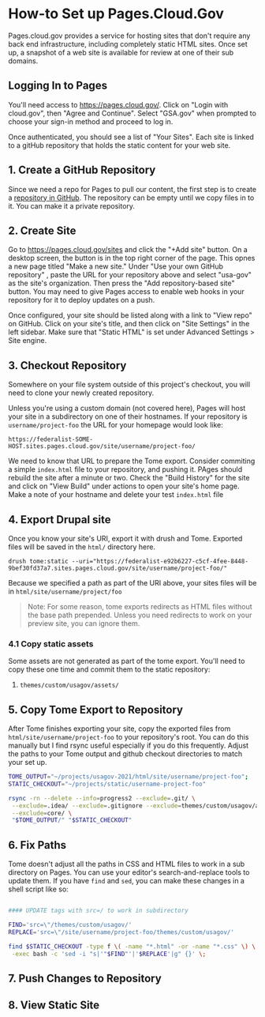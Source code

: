 # How-to Set up Pages.Cloud.Gov

Pages.cloud.gov provides a service for hosting sites that don't require any back end infrastructure, including completely static HTML sites. Once set up, a snapshot of a web site is available for review at one of their sub domains.


## Logging In to Pages

You'll need access to <https://pages.cloud.gov/>. Click on "Login with cloud.gov", then "Agree and Continue". Select "GSA.gov" when prompted to choose your sign-in method and proceed to log in.

Once authenticated, you should see a list of "Your Sites". Each site is linked to a gitHub repository that holds the static content for your web site.

## 1. Create a GitHub Repository

Since we need a repo for Pages to pull our content, the first step is to create a [repository in GitHub](https://docs.github.com/en/repositories/creating-and-managing-repositories/quickstart-for-repositories). The repository can be empty until we copy files in to it. You can make it a private repository.

## 2. Create Site

Go to <https://pages.cloud.gov/sites> and click the "+Add site" button. On a desktop screen, the button is in the top right corner of the page. This opnes a new page titled "Make a new site." Under "Use your own GitHub repository" , paste the URL for your repository above and select "usa-gov" as the site's organization. Then press the "Add repository-based site" button. You may need to give Pages access to enable web hooks in your repository for it to deploy updates on a push.

Once configured, your site should be listed along with a link to "View repo" on GitHub. Click on your site's title, and then click on "Site Settings" in the left sidebar. Make sure that "Static HTML" is set under Advanced Settings > Site engine.

## 3. Checkout Repository

Somewhere on your file system outside of this project's checkout, you will need to clone your newly created repository.

Unless you're using a custom domain (not covered here), Pages will host your site in a subdirectory on one of their hostnames. If your repository is `username/project-foo` the URL for your homepage would look like:

```
https://federalist-SOME-HOST.sites.pages.cloud.gov/site/username/project-foo/
```

We need to know that URL to prepare the Tome export. Consider commiting a simple `index.html` file to your repository, and pushing it. PAges should rebuild the site after a minute or two. Check the "Build History" for the site and click on "View Build" under actions to open your site's home page. Make a note of your hostname and delete your test `index.html` file

## 4. Export Drupal site

Once you know your site's URI, export it with drush and Tome. Exported files will be saved in the `html/` directory here.

```
drush tome:static --uri="https://federalist-e92b6227-c5cf-4fee-8448-9bef30fd37a7.sites.pages.cloud.gov/site/username/project-foo/"
```

Because we specified a path as part of the URI above, your sites files will be in `html/site/username/project/foo`

> Note: For some reason, tome exports redirects as HTML files without the base path prepended. Unless you need redirects to work on your preview site, you can ignore them.

### 4.1 Copy static assets

Some assets are not generated as part of the tome export. You'll need to copy these one time and commit them to the static repository:

1. `themes/custom/usagov/assets/`

## 5. Copy Tome Export to Repository

After Tome finishes exporting your site, copy the exported files from `html/site/username/project-foo` to your repository's root. You can do this manually but I find rsync useful especially if you do this frequently. Adjust the paths to your Tome output and github checkout directories to match your set up.

```sh
TOME_OUTPUT="~/projects/usagov-2021/html/site/username/project-foo";
STATIC_CHECKOUT="~/projects/static/username-project-foo"

rsync -rn --delete --info=progress2 --exclude=.git/ \
 --exclude=.idea/ --exclude=.gitignore --exclude=themes/custom/usagov/assets \
 --exclude=core/ \
 "$TOME_OUTPUT/" "$STATIC_CHECKOUT"
```

## 6. Fix Paths

Tome doesn't adjust all the paths in CSS and HTML files to work in a sub directory on Pages. You can use your editor's search-and-replace tools to update them. If you have `find` and `sed`, you can make these changes in a shell script like so:

```sh

#### UPDATE tags with src=/ to work in subdirectory

FIND='src=\"/themes/custom/usagov/'
REPLACE='src=\"/site/username/project-foo/themes/custom/usagov/'

find $STATIC_CHECKOUT -type f \( -name "*.html" -or -name "*.css" \) \
 -exec bash -c 'sed -i "s|'"$FIND"'|'$REPLACE'|g" {}' \;
```


## 7. Push Changes to Repository


## 8. View Static Site

